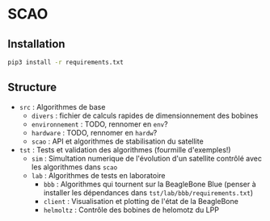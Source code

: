 # SCAO

## Installation
```bash
pip3 install -r requirements.txt
```

## Structure
- `src` : Algorithmes de base
  - `divers` : fichier de calculs rapides de dimensionnement des bobines
  - `environnement` : TODO, rennomer en `env`?
  - `hardware` : TODO, rennomer en `hardw`?
  - `scao` : API et algorithmes de stabilisation du satellite
- `tst` : Tests et validation des algorithmes (fourmille d'exemples!)
  - `sim` : Simultation numerique de l'évolution d'un satellite contrôlé avec les algorithmes dans `scao`
  - `lab` : Algorithmes de tests en laboratoire
    - `bbb` : Algorithmes qui tournent sur la BeagleBone Blue (penser à installer les dépendances dans `tst/lab/bbb/requirements.txt`)
    - `client` : Visualisation et plotting de l'état de la BeagleBone
    - `helmoltz` : Contrôle des bobines de helomotz du LPP
